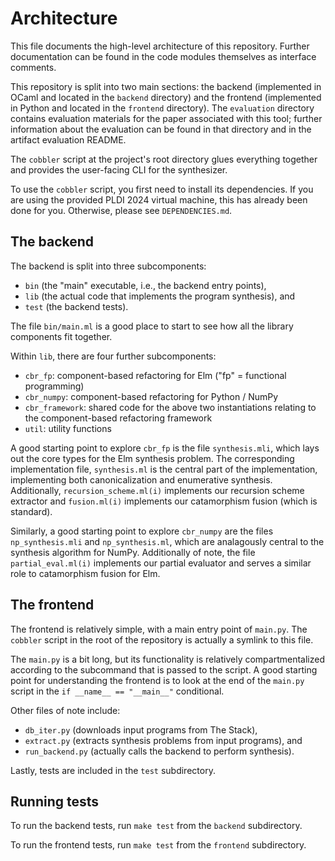 # Architecture

This file documents the high-level architecture of this repository. Further
documentation can be found in the code modules themselves as interface comments.

This repository is split into two main sections: the backend (implemented in
OCaml and located in the `backend` directory) and the frontend (implemented in
Python and located in the `frontend` directory). The `evaluation` directory
contains evaluation materials for the paper associated with this tool; further
information about the evaluation can be found in that directory and in the
artifact evaluation README.

The `cobbler` script at the project's root directory glues everything together
and provides the user-facing CLI for the synthesizer.

To use the `cobbler` script, you first need to install its dependencies. If you
are using the provided PLDI 2024 virtual machine, this has already been done for
you. Otherwise, please see `DEPENDENCIES.md`.

## The backend

The backend is split into three subcomponents:

- `bin` (the "main" executable, i.e., the backend entry points),
- `lib` (the actual code that implements the program synthesis), and
- `test` (the backend tests).

The file `bin/main.ml` is a good place to start to see how all the library
components fit together.

Within `lib`, there are four further subcomponents:

- `cbr_fp`: component-based refactoring for Elm ("fp" = functional programming)
- `cbr_numpy`: component-based refactoring for Python / NumPy
- `cbr_framework`: shared code for the above two instantiations relating to
  the component-based refactoring framework
- `util`: utility functions

A good starting point to explore `cbr_fp` is the file `synthesis.mli`, which
lays out the core types for the Elm synthesis problem. The corresponding
implementation file, `synthesis.ml` is the central part of the implementation,
implementing both canonicalization and enumerative synthesis. Additionally,
`recursion_scheme.ml(i)` implements our recursion scheme extractor and
`fusion.ml(i)` implements our catamorphism fusion (which is standard).

Similarly, a good starting point to explore `cbr_numpy` are the files
`np_synthesis.mli` and `np_synthesis.ml`, which are analagously central to the
synthesis algorithm for NumPy. Additionally of note, the file
`partial_eval.ml(i)` implements our partial evaluator and serves a similar role
to catamorphism fusion for Elm.

## The frontend

The frontend is relatively simple, with a main entry point of `main.py`. The
`cobbler` script in the root of the repository is actually a symlink to this
file.

The `main.py` is a bit long, but its functionality is relatively
compartmentalized according to the subcommand that is passed to the script. A
good starting point for understanding the frontend is to look at the end of
the `main.py` script in the `if __name__ == "__main__"` conditional.

Other files of note include:

- `db_iter.py` (downloads input programs from The Stack),
- `extract.py` (extracts synthesis problems from input programs), and
- `run_backend.py` (actually calls the backend to perform synthesis).

Lastly, tests are included in the `test` subdirectory.

## Running tests

To run the backend tests, run `make test` from the `backend` subdirectory.

To run the frontend tests, run `make test` from the `frontend` subdirectory.
